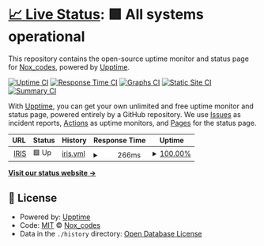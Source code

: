 # [📈 Live Status](https://Nirmitjatana.github.io/wikiweb-frontend): <!--live status--> **🟩 All systems operational**

This repository contains the open-source uptime monitor and status page for [Nox_codes](https://Nirmitjatana.github.io/wikiweb-frontend), powered by [Upptime](https://github.com/upptime/upptime).

[![Uptime CI](https://github.com/Nirmitjatana/wikiweb-frontend/workflows/Uptime%20CI/badge.svg)](https://github.com/Nirmitjatana/wikiweb-frontend/actions?query=workflow%3A%22Uptime+CI%22)
[![Response Time CI](https://github.com/Nirmitjatana/wikiweb-frontend/workflows/Response%20Time%20CI/badge.svg)](https://github.com/Nirmitjatana/wikiweb-frontend/actions?query=workflow%3A%22Response+Time+CI%22)
[![Graphs CI](https://github.com/Nirmitjatana/wikiweb-frontend/workflows/Graphs%20CI/badge.svg)](https://github.com/Nirmitjatana/wikiweb-frontend/actions?query=workflow%3A%22Graphs+CI%22)
[![Static Site CI](https://github.com/Nirmitjatana/wikiweb-frontend/workflows/Static%20Site%20CI/badge.svg)](https://github.com/Nirmitjatana/wikiweb-frontend/actions?query=workflow%3A%22Static+Site+CI%22)
[![Summary CI](https://github.com/Nirmitjatana/wikiweb-frontend/workflows/Summary%20CI/badge.svg)](https://github.com/Nirmitjatana/wikiweb-frontend/actions?query=workflow%3A%22Summary+CI%22)

With [Upptime](https://upptime.js.org), you can get your own unlimited and free uptime monitor and status page, powered entirely by a GitHub repository. We use [Issues](https://github.com/Nirmitjatana/wikiweb-frontend/issues) as incident reports, [Actions](https://github.com/Nirmitjatana/wikiweb-frontend/actions) as uptime monitors, and [Pages](https://Nirmitjatana.github.io/wikiweb-frontend) for the status page.

<!--start: status pages-->
<!-- This summary is generated by Upptime (https://github.com/upptime/upptime) -->
<!-- Do not edit this manually, your changes will be overwritten -->
<!-- prettier-ignore -->
| URL | Status | History | Response Time | Uptime |
| --- | ------ | ------- | ------------- | ------ |
| <img alt="" src="https://favicons.githubusercontent.com/iris.dscvit.com" height="13"> [IRIS](https://iris.dscvit.com) | 🟩 Up | [iris.yml](https://github.com/Nirmitjatana/uptime/commits/HEAD/history/iris.yml) | <details><summary><img alt="Response time graph" src="./graphs/iris/response-time-week.png" height="20"> 266ms</summary><br><a href="https://Nirmitjatana.github.io/wikiweb-frontend/history/iris"><img alt="Response time 266" src="https://img.shields.io/endpoint?url=https%3A%2F%2Fraw.githubusercontent.com%2FNirmitjatana%2Fuptime%2FHEAD%2Fapi%2Firis%2Fresponse-time.json"></a><br><a href="https://Nirmitjatana.github.io/wikiweb-frontend/history/iris"><img alt="24-hour response time 266" src="https://img.shields.io/endpoint?url=https%3A%2F%2Fraw.githubusercontent.com%2FNirmitjatana%2Fuptime%2FHEAD%2Fapi%2Firis%2Fresponse-time-day.json"></a><br><a href="https://Nirmitjatana.github.io/wikiweb-frontend/history/iris"><img alt="7-day response time 266" src="https://img.shields.io/endpoint?url=https%3A%2F%2Fraw.githubusercontent.com%2FNirmitjatana%2Fuptime%2FHEAD%2Fapi%2Firis%2Fresponse-time-week.json"></a><br><a href="https://Nirmitjatana.github.io/wikiweb-frontend/history/iris"><img alt="30-day response time 266" src="https://img.shields.io/endpoint?url=https%3A%2F%2Fraw.githubusercontent.com%2FNirmitjatana%2Fuptime%2FHEAD%2Fapi%2Firis%2Fresponse-time-month.json"></a><br><a href="https://Nirmitjatana.github.io/wikiweb-frontend/history/iris"><img alt="1-year response time 266" src="https://img.shields.io/endpoint?url=https%3A%2F%2Fraw.githubusercontent.com%2FNirmitjatana%2Fuptime%2FHEAD%2Fapi%2Firis%2Fresponse-time-year.json"></a></details> | <details><summary><a href="https://Nirmitjatana.github.io/wikiweb-frontend/history/iris">100.00%</a></summary><a href="https://Nirmitjatana.github.io/wikiweb-frontend/history/iris"><img alt="All-time uptime 100.00%" src="https://img.shields.io/endpoint?url=https%3A%2F%2Fraw.githubusercontent.com%2FNirmitjatana%2Fuptime%2FHEAD%2Fapi%2Firis%2Fuptime.json"></a><br><a href="https://Nirmitjatana.github.io/wikiweb-frontend/history/iris"><img alt="24-hour uptime 100.00%" src="https://img.shields.io/endpoint?url=https%3A%2F%2Fraw.githubusercontent.com%2FNirmitjatana%2Fuptime%2FHEAD%2Fapi%2Firis%2Fuptime-day.json"></a><br><a href="https://Nirmitjatana.github.io/wikiweb-frontend/history/iris"><img alt="7-day uptime 100.00%" src="https://img.shields.io/endpoint?url=https%3A%2F%2Fraw.githubusercontent.com%2FNirmitjatana%2Fuptime%2FHEAD%2Fapi%2Firis%2Fuptime-week.json"></a><br><a href="https://Nirmitjatana.github.io/wikiweb-frontend/history/iris"><img alt="30-day uptime 100.00%" src="https://img.shields.io/endpoint?url=https%3A%2F%2Fraw.githubusercontent.com%2FNirmitjatana%2Fuptime%2FHEAD%2Fapi%2Firis%2Fuptime-month.json"></a><br><a href="https://Nirmitjatana.github.io/wikiweb-frontend/history/iris"><img alt="1-year uptime 100.00%" src="https://img.shields.io/endpoint?url=https%3A%2F%2Fraw.githubusercontent.com%2FNirmitjatana%2Fuptime%2FHEAD%2Fapi%2Firis%2Fuptime-year.json"></a></details>

<!--end: status pages-->

[**Visit our status website →**](https://Nirmitjatana.github.io/wikiweb-frontend)

## 📄 License

- Powered by: [Upptime](https://github.com/upptime/upptime)
- Code: [MIT](./LICENSE) © [Nox_codes](https://Nirmitjatana.github.io/wikiweb-frontend)
- Data in the `./history` directory: [Open Database License](https://opendatacommons.org/licenses/odbl/1-0/)
